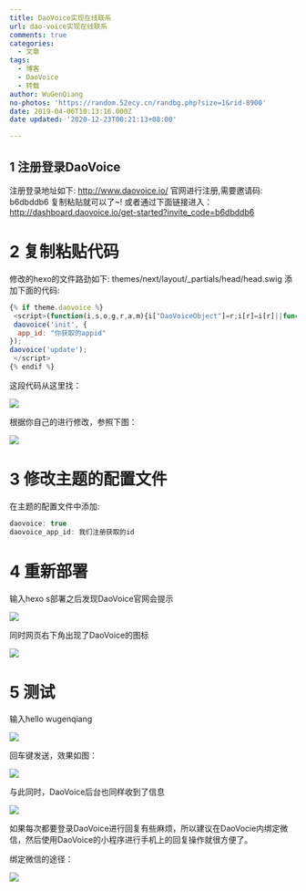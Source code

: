 ```yaml
---
title: DaoVoice实现在线联系
url: dao-voice实现在线联系
comments: true
categories:
  - 文章
tags:
  - 博客
  - DaoVoice
  - 转载
author: WuGenQiang
no-photos: 'https://random.52ecy.cn/randbg.php?size=1&rid-8900'
date: 2019-04-06T10:13:16.000Z
date updated: '2020-12-23T00:21:13+08:00'

---
```


## 1 注册登录DaoVoice

注册登录地址如下:
<http://www.daovoice.io/>
官网进行注册,需要邀请码:  b6dbddb6 复制粘贴就可以了~!
或者通过下面链接进入：
<http://dashboard.daovoice.io/get-started?invite_code=b6dbddb6>

# 2 复制粘贴代码

修改的hexo的文件路劲如下: themes/next/layout/_partials/head/head.swig 添加下面的代码:

```js
{% if theme.daovoice %}
 <script>(function(i,s,o,g,r,a,m){i["DaoVoiceObject"]=r;i[r]=i[r]||function(){(i[r].q=i[r].q||[]).push(arguments)},i[r].l=1*new Date();a=s.createElement(o),m=s.getElementsByTagName(o)[0];a.async=1;a.src=g;a.charset="utf-8";m.parentNode.insertBefore(a,m)})(window,document,"script",('https:' == document.location.protocol ? 'https:' : 'http:') + "//widget.daovoice.io/widget/b6dbddb6.js","daovoice")
 daovoice('init', {
  app_id: "你获取的appid"
});
daovoice('update');
 </script>
{% endif %}
```

这段代码从这里找：

![](https://wugenqiang.github.io/PictureBed/pictures/20190406110355.png)

根据你自己的进行修改，参照下图：

![](https://wugenqiang.github.io/PictureBed/pictures/20190406103518.png)

# 3 修改主题的配置文件

在主题的配置文件中添加:

```js
daovoice: true
daovoice_app_id: 我们注册获取的id
```

# 4 重新部署

输入hexo s部署之后发现DaoVoice官网会提示

![](https://wugenqiang.github.io/PictureBed/pictures/20190406104400.png)

同时网页右下角出现了DaoVoice的图标

![](https://wugenqiang.github.io/PictureBed/pictures/20190406104538.png)

# 5 测试

输入hello wugenqiang

![](https://wugenqiang.github.io/PictureBed/pictures/20190406104806.png)

回车键发送，效果如图：

![](https://wugenqiang.github.io/PictureBed/pictures/20190406104855.png)

与此同时，DaoVoice后台也同样收到了信息

![](https://wugenqiang.github.io/PictureBed/pictures/20190406105018.png)

如果每次都要登录DaoVoice进行回复有些麻烦，所以建议在DaoVocie内绑定微信，然后使用DaoVoice的小程序进行手机上的回复操作就很方便了。

绑定微信的途径：

![](https://wugenqiang.github.io/PictureBed/pictures/20190406110140.png)
